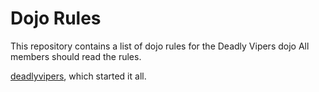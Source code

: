 Dojo Rules
==========

This repository contains a list of dojo rules for the Deadly Vipers dojo
All members should read the rules.

[deadlyvipers](https://github.com/deadlyvipers), which started it all.
